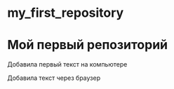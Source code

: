 # my_first_repository
# Мой первый репозиторий
Добавила первый текст на компьютере

Добавила текст через браузер 
